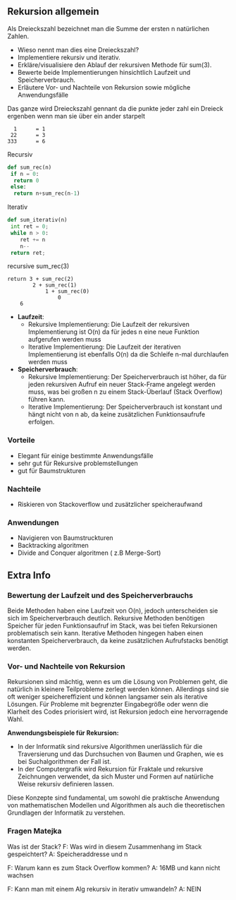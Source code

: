 ## Rekursion allgemein

Als Dreieckszahl bezeichnet man die Summe der ersten n natürlichen Zahlen.

- Wieso nennt man dies eine Dreieckszahl?
- Implementiere rekursiv und iterativ.
- Erkläre/visualisiere den Ablauf der rekursiven Methode für sum(3).
- Bewerte beide Implementierungen hinsichtlich Laufzeit und Speicherverbrauch.
- Erläutere Vor- und Nachteile von Rekursion sowie mögliche Anwendungsfälle



Das ganze wird Dreieckszahl gennant da die punkte jeder zahl ein Dreieck ergenben wenn man sie über ein ander starpelt
```
  1      = 1 
 22      = 3
333      = 6
```


Recursiv

```python
def sum_rec(n)
 if n = 0:
  return 0
 else:
  return n+sum_rec(n-1)
```
Iterativ
```python
def sum_iterativ(n)
 int ret = 0;
 while n > 0:
	ret += n
	n--
 return ret;
```

recursive
sum_rec(3)

```
return 3 + sum_rec(2)
		2 + sum_rec(1)
			1 + sum_rec(0)
				0
	6
```

- **Laufzeit**:
    - Rekursive Implementierung: Die Laufzeit der rekursiven Implementierung ist O(n) da für jedes n eine neue Funktion aufgerufen werden muss
    - Iterative Implementierung: Die Laufzeit der iterativen Implementierung ist ebenfalls O(n) da die Schleife n-mal durchlaufen werden muss
- **Speicherverbrauch**:
    - Rekursive Implementierung: Der Speicherverbrauch ist höher, da für jeden rekursiven Aufruf ein neuer Stack-Frame angelegt werden muss, was bei großen n zu einem Stack-Überlauf (Stack Overflow) führen kann.
    - Iterative Implementierung: Der Speicherverbrauch ist konstant und hängt nicht von n ab, da keine zusätzlichen Funktionsaufrufe erfolgen.

### Vorteile
+ Elegant für einige bestimmte Anwendungsfälle
+ sehr gut für Rekursive problemstellungen
+ gut für Baumstrukturen
### Nachteile
- Riskieren von Stackoverflow und zusätzlicher speicheraufwand

### Anwendungen
- Navigieren von Baumstruckturen
- Backtracking algoritmen
- Divide and Conquer algoritmen ( z.B Merge-Sort)








## Extra Info
###  Bewertung der Laufzeit und des Speicherverbrauchs

Beide Methoden haben eine Laufzeit von O(n), jedoch unterscheiden sie sich im Speicherverbrauch deutlich. Rekursive Methoden benötigen Speicher für jeden Funktionsaufruf im Stack, was bei tiefen Rekursionen problematisch sein kann. Iterative Methoden hingegen haben einen konstanten Speicherverbrauch, da keine zusätzlichen Aufrufstacks benötigt werden.

### Vor- und Nachteile von Rekursion

Rekursionen sind mächtig, wenn es um die Lösung von Problemen geht, die natürlich in kleinere Teilprobleme zerlegt werden können. Allerdings sind sie oft weniger speichereffizient und können langsamer sein als iterative Lösungen. Für Probleme mit begrenzter Eingabegröße oder wenn die Klarheit des Codes priorisiert wird, ist Rekursion jedoch eine hervorragende Wahl.

**Anwendungsbeispiele für Rekursion:**

- In der Informatik sind rekursive Algorithmen unerlässlich für die Traversierung und das Durchsuchen von Baumen und Graphen, wie es bei Suchalgorithmen der Fall ist.
- In der Computergrafik wird Rekursion für Fraktale und rekursive Zeichnungen verwendet, da sich Muster und Formen auf natürliche Weise rekursiv definieren lassen.

Diese Konzepte sind fundamental, um sowohl die praktische Anwendung von mathematischen Modellen und Algorithmen als auch die theoretischen Grundlagen der Informatik zu verstehen.

### Fragen Matejka

Was ist der Stack?
F: Was wird in diesem Zusammenhang im Stack gespeichtert?
A: Speicheraddresse und n

F: Warum kann es zum Stack Overflow kommen?
A: 16MB und kann nicht wachsen

F: Kann man mit einem Alg rekursiv in iterativ umwandeln?
A: NEIN